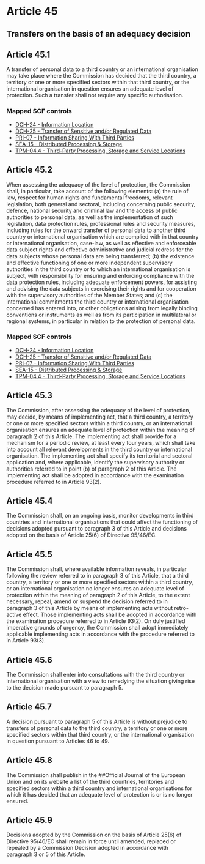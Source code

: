 # Article 45
## Transfers on the basis of an adequacy decision

## Article 45.1
A transfer of personal data to a third country or an international organisation may take place where the Commission has decided that the third country, a territory or one or more specified sectors within that third country, or the international organisation in question ensures an adequate level of protection. Such a transfer shall not require any specific authorisation.
### Mapped SCF controls
- [DCH-24 - Information Location](../scf/dch-24-informationlocation.md)
- [DCH-25 - Transfer of Sensitive and/or Regulated Data](../scf/dch-25-transferofsensitiveand/orregulateddata.md)
- [PRI-07 - Information Sharing With Third Parties](../scf/pri-07-informationsharingwiththirdparties.md)
- [SEA-15 - Distributed Processing & Storage](../scf/sea-15-distributedprocessing&storage.md)
- [TPM-04.4 - Third-Party Processing, Storage and Service Locations](../scf/tpm-044-third-partyprocessing,storageandservicelocations.md)
## Article 45.2
When assessing the adequacy of the level of protection, the Commission shall, in particular, take account of the following elements:
(a) the rule of law, respect for human rights and fundamental freedoms, relevant legislation, both general and sectoral, including concerning public security, defence, national security and criminal law and the access of public authorities to personal data, as well as the implementation of such legislation, data protection rules, professional rules and security measures, including rules for the onward transfer of personal data to another third country or international organisation which are complied with in that country or international organisation, case-law, as well as effective and enforceable data subject rights and effective administrative and judicial redress for the data subjects whose personal data are being transferred;
(b) the existence and effective functioning of one or more independent supervisory authorities in the third country or to which an international organisation is subject, with responsibility for ensuring and enforcing compliance with the data protection rules, including adequate enforcement powers, for assisting and advising the data subjects in exercising their rights and for cooperation with the supervisory authorities of the Member States; and
(c) the international commitments the third country or international organisation concerned has entered into, or other obligations arising from legally binding conventions or instruments as well as from its participation in multilateral or regional systems, in particular in relation to the protection of personal data.
### Mapped SCF controls
- [DCH-24 - Information Location](../scf/dch-24-informationlocation.md)
- [DCH-25 - Transfer of Sensitive and/or Regulated Data](../scf/dch-25-transferofsensitiveand/orregulateddata.md)
- [PRI-07 - Information Sharing With Third Parties](../scf/pri-07-informationsharingwiththirdparties.md)
- [SEA-15 - Distributed Processing & Storage](../scf/sea-15-distributedprocessing&storage.md)
- [TPM-04.4 - Third-Party Processing, Storage and Service Locations](../scf/tpm-044-third-partyprocessing,storageandservicelocations.md)
## Article 45.3
The Commission, after assessing the adequacy of the level of protection, may decide, by means of implementing act, that a third country, a territory or one or more specified sectors within a third country, or an international organisation ensures an adequate level of protection within the meaning of paragraph 2 of this Article. The implementing act shall provide for a mechanism for a periodic review, at least every four years, which shall take into account all relevant developments in the third country or international organisation. The implementing act shall specify its territorial and sectoral application and, where applicable, identify the supervisory authority or authorities referred to in point (b)  of paragraph 2 of this Article. The implementing act shall be adopted in accordance with the examination procedure referred to in Article 93(2).
## Article 45.4
The Commission shall, on an ongoing basis, monitor developments in third countries and international organisations that could affect the functioning of decisions adopted pursuant to paragraph 3 of this Article and decisions adopted on the basis of Article 25(6) of Directive 95/46/EC.
## Article 45.5
The Commission shall, where available information reveals, in particular following the review referred to in paragraph 3 of this Article, that a third country, a territory or one or more specified sectors within a third country, or an international organisation no longer ensures an adequate level of protection within the meaning of paragraph 2 of this Article, to the extent necessary, repeal, amend or suspend the decision referred to in paragraph 3 of this Article by means of implementing acts without retro-active effect. Those implementing acts shall be adopted in accordance with the examination procedure referred to in Article 93(2).
On duly justified imperative grounds of urgency, the Commission shall adopt immediately applicable implementing acts in accordance with the procedure referred to in Article 93(3).
## Article 45.6
The Commission shall enter into consultations with the third country or international organisation with a view to remedying the situation giving rise to the decision made pursuant to paragraph 5.
## Article 45.7
A decision pursuant to paragraph 5 of this Article is without prejudice to transfers of personal data to the third country, a territory or one or more specified sectors within that third country, or the international organisation in question pursuant to Articles 46 to 49.
## Article 45.8
The Commission shall publish in the ##Official Journal of the European Union and on its website a list of the third countries, territories and specified sectors within a third country and international organisations for which it has decided that an adequate level of protection is or is no longer ensured.
## Article 45.9
Decisions adopted by the Commission on the basis of Article 25(6) of Directive 95/46/EC shall remain in force until amended, replaced or repealed by a Commission Decision adopted in accordance with paragraph 3 or 5 of this Article.